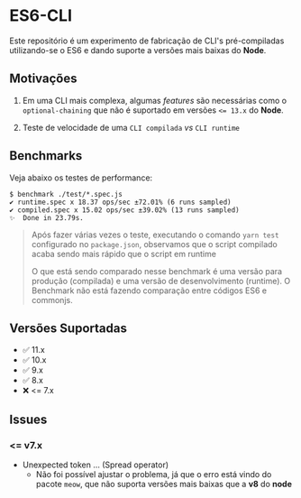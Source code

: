 # ES6-CLI

Este repositório é um experimento de fabricação de CLI's pré-compiladas utilizando-se o ES6 e dando suporte a versões mais baixas do **Node**.
> 
## Motivações

1. Em uma CLI mais complexa, algumas *features* são necessárias como o `optional-chaining` que não é suportado em versões `<= 13.x` do **Node**.

2. Teste de velocidade de uma `CLI compilada` *vs* `CLI runtime`

## Benchmarks
Veja abaixo os testes de performance:
```
$ benchmark ./test/*.spec.js
✔ runtime.spec x 18.37 ops/sec ±72.01% (6 runs sampled)
✔ compiled.spec x 15.02 ops/sec ±39.02% (13 runs sampled)
✨  Done in 23.79s.
```
> Após fazer várias vezes o teste, executando o comando `yarn test` configurado no `package.json`, observamos que o  script compilado acaba sendo mais rápido que o script em runtime
> 
> O que está sendo comparado nesse benchmark é uma versão para produção (compilada) e uma versão de desenvolvimento (runtime). O Benchmark não está fazendo comparação entre códigos ES6 e commonjs.

## Versões Suportadas

- :white_check_mark: 11.x
- :white_check_mark: 10.x
- :white_check_mark: 9.x
- :white_check_mark: 8.x
- :x: <= 7.x

## Issues

### <= v7.x

- Unexpected token ... (Spread operator)
  - Não foi possível ajustar o problema, já que o erro está vindo do pacote `meow`, que não suporta versões mais baixas que a **v8** do **node**